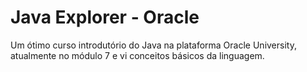 # Java Explorer - Oracle
Um ótimo curso introdutório do Java na plataforma Oracle University, atualmente no módulo 7 e vi conceitos básicos da linguagem.
